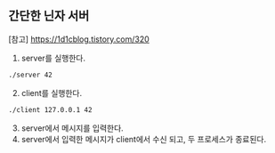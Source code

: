 ## 간단한 닌자 서버

[참고]
https://1d1cblog.tistory.com/320

1. server를 실행한다.
```sh
./server 42
```
2. client를 실행한다.
```sh
./client 127.0.0.1 42
```
3. server에서 메시지를 입력한다.
4. server에서 입력한 메시지가 client에서 수신 되고, 두 프로세스가 종료된다.
